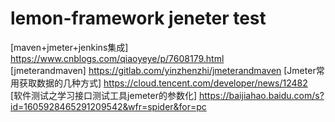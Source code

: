 # lemon-framework jeneter test

[maven+jmeter+jenkins集成] https://www.cnblogs.com/qiaoyeye/p/7608179.html  
[jmeterandmaven] https://gitlab.com/yinzhenzhi/jmeterandmaven 
[Jmeter常用获取数据的几种方式] https://cloud.tencent.com/developer/news/12482  
[软件测试之学习接口测试工具jemeter的参数化] https://baijiahao.baidu.com/s?id=1605928465291209542&wfr=spider&for=pc  

